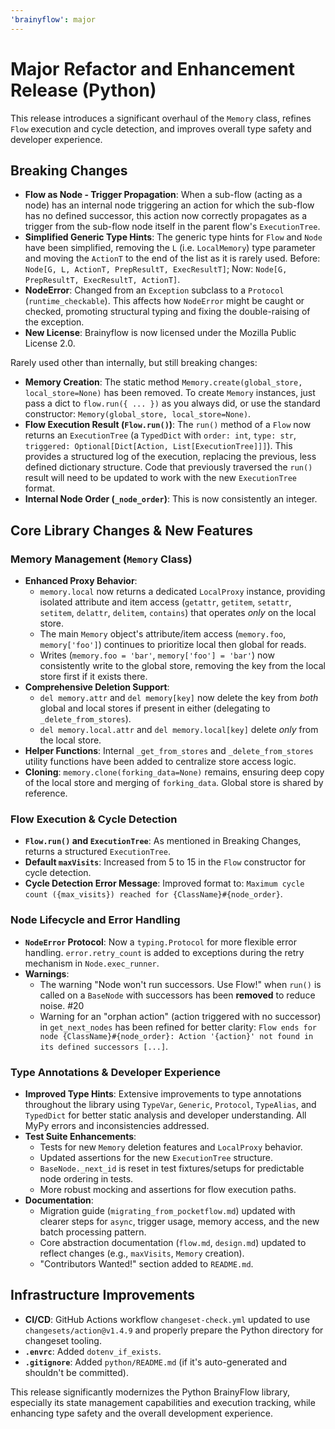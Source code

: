 ```yaml
---
'brainyflow': major
---
```


# Major Refactor and Enhancement Release (Python)

This release introduces a significant overhaul of the `Memory` class, refines `Flow` execution and cycle detection, and improves overall type safety and developer experience.

## Breaking Changes

- **Flow as Node - Trigger Propagation**: When a sub-flow (acting as a node) has an internal node triggering an action for which the sub-flow has no defined successor, this action now correctly propagates as a trigger from the sub-flow node itself in the parent flow's `ExecutionTree`.
- **Simplified Generic Type Hints**: The generic type hints for `Flow` and `Node` have been simplified, removing the `L` (i.e. `LocalMemory`) type parameter and moving the `ActionT` to the end of the list as it is rarely used. Before: `Node[G, L, ActionT, PrepResultT, ExecResultT]`; Now: `Node[G, PrepResultT, ExecResultT, ActionT]`.
- **NodeError**: Changed from an `Exception` subclass to a `Protocol` (`runtime_checkable`). This affects how `NodeError` might be caught or checked, promoting structural typing and fixing the double-raising of the exception.
- **New License**: Brainyflow is now licensed under the Mozilla Public License 2.0.

Rarely used other than internally, but still breaking changes:

- **Memory Creation**: The static method `Memory.create(global_store, local_store=None)` has been removed. To create `Memory` instances, just pass a dict to `flow.run({ ... })` as you always did, or use the standard constructor: `Memory(global_store, local_store=None)`.
- **Flow Execution Result (`Flow.run()`)**: The `run()` method of a `Flow` now returns an `ExecutionTree` (a `TypedDict` with `order: int`, `type: str`, `triggered: Optional[Dict[Action, List[ExecutionTree]]]`). This provides a structured log of the execution, replacing the previous, less defined dictionary structure. Code that previously traversed the `run()` result will need to be updated to work with the new `ExecutionTree` format.
- **Internal Node Order (`_node_order`)**: This is now consistently an integer.

## Core Library Changes & New Features

### Memory Management (`Memory` Class)

- **Enhanced Proxy Behavior**:
  - `memory.local` now returns a dedicated `LocalProxy` instance, providing isolated attribute and item access (`getattr`, `getitem`, `setattr`, `setitem`, `delattr`, `delitem`, `contains`) that operates _only_ on the local store.
  - The main `Memory` object's attribute/item access (`memory.foo`, `memory['foo']`) continues to prioritize local then global for reads.
  - Writes (`memory.foo = 'bar'`, `memory['foo'] = 'bar'`) now consistently write to the global store, removing the key from the local store first if it exists there.
- **Comprehensive Deletion Support**:
  - `del memory.attr` and `del memory[key]` now delete the key from _both_ global and local stores if present in either (delegating to `_delete_from_stores`).
  - `del memory.local.attr` and `del memory.local[key]` delete _only_ from the local store.
- **Helper Functions**: Internal `_get_from_stores` and `_delete_from_stores` utility functions have been added to centralize store access logic.
- **Cloning**: `memory.clone(forking_data=None)` remains, ensuring deep copy of the local store and merging of `forking_data`. Global store is shared by reference.

### Flow Execution & Cycle Detection

- **`Flow.run()` and `ExecutionTree`**: As mentioned in Breaking Changes, returns a structured `ExecutionTree`.
- **Default `maxVisits`**: Increased from 5 to 15 in the `Flow` constructor for cycle detection.
- **Cycle Detection Error Message**: Improved format to: `Maximum cycle count ({max_visits}) reached for {ClassName}#{node_order}`.

### Node Lifecycle and Error Handling

- **`NodeError` Protocol**: Now a `typing.Protocol` for more flexible error handling. `error.retry_count` is added to exceptions during the retry mechanism in `Node.exec_runner`.
- **Warnings**:
  - The warning "Node won't run successors. Use Flow!" when `run()` is called on a `BaseNode` with successors has been **removed** to reduce noise. #20
  - Warning for an "orphan action" (action triggered with no successor) in `get_next_nodes` has been refined for better clarity: `Flow ends for node {ClassName}#{node_order}: Action '{action}' not found in its defined successors [...]`.

### Type Annotations & Developer Experience

- **Improved Type Hints**: Extensive improvements to type annotations throughout the library using `TypeVar`, `Generic`, `Protocol`, `TypeAlias`, and `TypedDict` for better static analysis and developer understanding. All MyPy errors and inconsistencies addressed.
- **Test Suite Enhancements**:
  - Tests for new `Memory` deletion features and `LocalProxy` behavior.
  - Updated assertions for the new `ExecutionTree` structure.
  - `BaseNode._next_id` is reset in test fixtures/setups for predictable node ordering in tests.
  - More robust mocking and assertions for flow execution paths.
- **Documentation**:
  - Migration guide (`migrating_from_pocketflow.md`) updated with clearer steps for `async`, trigger usage, memory access, and the new batch processing pattern.
  - Core abstraction documentation (`flow.md`, `design.md`) updated to reflect changes (e.g., `maxVisits`, `Memory` creation).
  - "Contributors Wanted!" section added to `README.md`.

## Infrastructure Improvements

- **CI/CD**: GitHub Actions workflow `changeset-check.yml` updated to use `changesets/action@v1.4.9` and properly prepare the Python directory for changeset tooling.
- **`.envrc`**: Added `dotenv_if_exists`.
- **`.gitignore`**: Added `python/README.md` (if it's auto-generated and shouldn't be committed).

This release significantly modernizes the Python BrainyFlow library, especially its state management capabilities and execution tracking, while enhancing type safety and the overall development experience.
